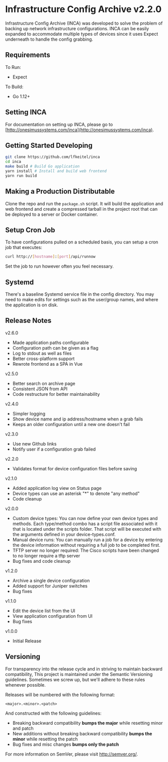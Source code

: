 # Infrastructure Config Archive v2.2.0

Infrastructure Config Archive (INCA) was developed to solve the problem of
backing up network infrastructure configurations. INCA can be easily expanded to
accommodate multiple types of devices since it uses Expect underneath to handle
the config grabbing.

## Requirements

To Run:

- Expect

To Build:

- Go 1.12+

## Setting INCA

For documentation on setting up INCA, please go to
[http://onesimussystems.com/inca](http://onesimussystems.com/inca).

## Getting Started Developing

```Bash
git clone https://github.com/lfkeitel/inca
cd inca
make build # Build Go application
yarn install # Install and build web frontend
yarn run build
```

## Making a Production Distributable

Clone the repo and run the `package.sh` script. It will build the application
and web frontend and create a compressed tarball in the project root that can
be deployed to a server or Docker container.

## Setup Cron Job

To have configurations pulled on a scheduled basis, you can setup a cron job
that executes:

```Bash
curl http://[hostname]:[port]/api/runnow
```

Set the job to run however often you feel necessary.

## Systemd

There's a baseline Systemd service file in the config directory. You may need
to make edits for settings such as the user/group names, and where the application
is on disk.

## Release Notes

v2.6.0

- Made application paths configurable
- Configuration path can be given as a flag
- Log to stdout as well as files
- Better cross-platform support
- Rewrote frontend as a SPA in Vue

v2.5.0

- Better search on archive page
- Consistent JSON from API
- Code restructure for better maintainability

v2.4.0

- Simpler logging
- Show device name and ip address/hostname when a grab fails
- Keeps an older configuration until a new one doesn't fail

v2.3.0

- Use new Github links
- Notify user if a configuration grab failed

v2.2.0

- Validates format for device configuration files before saving

v2.1.0

- Added application log view on Status page
- Device types can use an asterisk "*" to denote "any method"
- Code cleanup

v2.0.0

- Custom device types: You can now define your own device types and methods.
  Each type/method combo has a script file associated with it that is located
  under the scripts folder. That script will be executed with the arguments
  defined in your device-types.conf.
- Manual device runs: You can manually run a job for a device by entering the
  device information without requiring a full job to be completed first.
- TFTP server no longer required: The Cisco scripts have been changed to no
  longer require a tftp server
- Bug fixes and code cleanup

v1.2.0

- Archive a single device configuration
- Added support for Juniper switches
- Bug fixes

v1.1.0

- Edit the device list from the UI
- View application configuration from UI
- Bug fixes

v1.0.0

- Initial Release

## Versioning

For transparency into the release cycle and in striving to maintain backward
compatibility, This project is maintained under the Semantic Versioning
guidelines. Sometimes we screw up, but we'll adhere to these rules whenever
possible.

Releases will be numbered with the following format:

`<major>.<minor>.<patch>`

And constructed with the following guidelines:

- Breaking backward compatibility **bumps the major** while resetting minor and
  patch
- New additions without breaking backward compatibility **bumps the minor**
  while resetting the patch
- Bug fixes and misc changes **bumps only the patch**

For more information on SemVer, please visit <http://semver.org/>.
